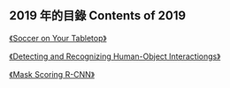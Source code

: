 ## 2019 年的目錄 Contents of 2019  

[《Soccer on Your Tabletop》](January/10.md)

[《Detecting and Recognizing Human-Object Interactiongs》](March/5.md)

[《Mask Scoring R-CNN》](March/12.md)
